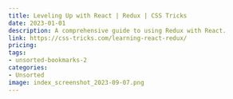 ```yaml
---
title: Leveling Up with React | Redux | CSS Tricks
date: 2023-01-01
description: A comprehensive guide to using Redux with React.
link: https://css-tricks.com/learning-react-redux/
pricing: 
tags: 
- unsorted-bookmarks-2 
categories: 
- Unsorted 
image: index_screenshot_2023-09-07.png
---
```

